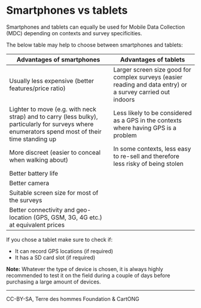 # Smartphones vs tablets

Smartphones and tablets can equally be used for Mobile Data Collection (MDC) depending on contexts and survey specificities.

The below table may help to choose between smartphones and tablets:

| **Advantages of smartphones** |	**Advantages of tablets** |
|-----|-----|
| Usually less expensive (better features/price ratio) | Larger screen size good for complex surveys (easier reading and data entry) or a survey carried out indoors |
| Lighter to move (e.g. with neck strap) and to carry (less bulky), particularly for surveys where enumerators spend most of their time standing up | Less likely to be considered as a GPS in the contexts where having GPS is a problem |
| More discreet (easier to conceal when walking about) | In some contexts, less easy to re-sell and therefore less risky of being stolen |
| Better battery life | |
| Better camera | |
| Suitable screen size for most of the surveys | |
| Better connectivity and geo-location (GPS, GSM, 3G, 4G etc.) at equivalent prices| |

If you chose a tablet make sure to check if:

- It can record GPS locations (if required)
- It has a SD card slot (if required)


**Note:** Whatever the type of device is chosen, it is always highly recommended to test it on the field during a couple of days before purchasing a large amount of devices.

-------

CC-BY-SA, Terre des hommes Foundation & CartONG
